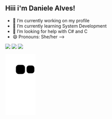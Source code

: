 ## Hiii i'm Daniele Alves!

- 🔭 I’m currently working on my profile 
- 🌱 I’m currently learning System Development
- 🤔 I’m looking for help with C# and C
- 😄 Pronouns: She/her
-->
  

<div > 
  
  <a href="https://www.instagram.com/allves.danii/" target="_blank"><img src="https://img.shields.io/badge/-Instagram-%23E4405F?style=for-the-badge&logo=instagram&logoColor=white" target="_blank"></a>
  <a href = "mailto:danielealvescosta@icloud.com"><img src="https://img.shields.io/badge/-Gmail-%23333?style=for-the-badge&logo=gmail&logoColor=white" target="_blank"></a>
  <a href="https://www.linkedin.com/in/daniele-alves-da-costa/" target="_blank"><img src="https://img.shields.io/badge/-LinkedIn-%230077B5?style=for-the-badge&logo=linkedin&logoColor=white" target="_blank"></a> 
 
  ![Snake animation](https://github.com/rafaballerini/rafaballerini/blob/output/github-contribution-grid-snake.svg)
 
</div>
